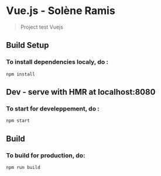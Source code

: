 # Vue.js - Solène Ramis

> Project test Vuejs

## Build Setup
### To install dependencies localy, do :
```
npm install
```

## Dev -  serve with HMR at localhost:8080
### To start for develeppement, do :
```
npm start
```

## Build
### To build for production, do:
```
npm run build
```
